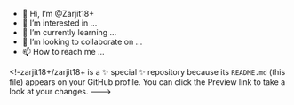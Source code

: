- 👋 Hi, I’m @Zarjit18+
- 👀 I’m interested in ...
- 🌱 I’m currently learning ...
- 💞️ I’m looking to collaborate on ...
- 📫 How to reach me ...

<!-zarjit18+/zarjit18+ is a ✨ special ✨ repository because its `README.md` (this file) appears on your GitHub profile.
You can click the Preview link to take a look at your changes.
--->
